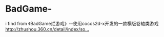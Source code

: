 # BadGame-
i find from 《BadGame烂游戏》--使用cocos2d-x开发的一款横版卷轴类游戏 http://zhushou.360.cn/detail/index/so…
